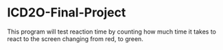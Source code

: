 # ICD2O-Final-Project
This program will test reaction time by counting how much time it takes  to react to the screen changing from red, to green.